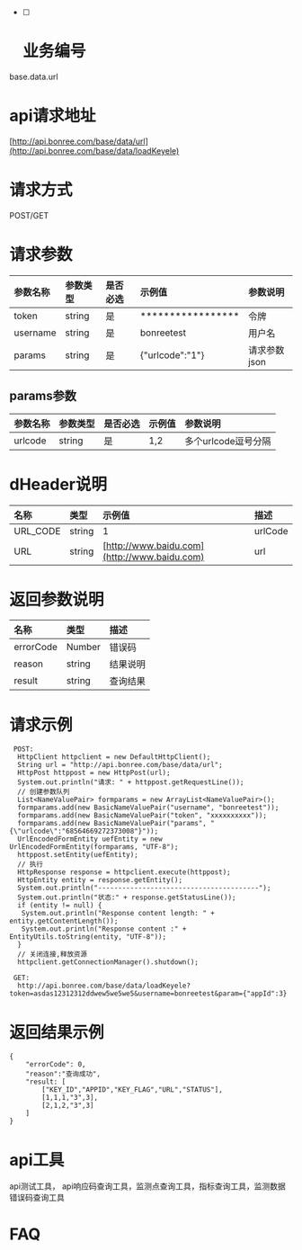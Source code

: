 * [ ] # **业务编号**

base.data.url

# **api请求地址**

[http://api.bonree.com/base/data/url](http://api.bonree.com/base/data/loadKeyele)

# **请求方式**

POST/GET

# **请求参数**

| 参数名称 | 参数类型 | 是否必选 | 示例值 | 参数说明 |
| :--- | :--- | :--- | :--- | :--- |
| token | string | 是 | \*\*\*\*\*\*\*\*\*\*\*\*\*\*\*\*\* | 令牌 |
| username | string | 是 | bonreetest | 用户名 |
| params | string | 是 | {"urlcode":"1"} | 请求参数json |

## **params参数**

| 参数名称 | 参数类型 | 是否必选 | 示例值 | 参数说明 |
| :--- | :--- | :--- | :--- | :--- |
| urlcode | string | 是 | 1,2 | 多个urlcode逗号分隔 |

# **dHeader说明**

| 名称 | 类型 | 示例值 | 描述 |
| :--- | :--- | :--- | :--- |
| URL\_CODE | string | 1 | urlCode |
| URL | string | [http://www.baidu.com](http://www.baidu.com) | url |

# **返回参数说明**

| 名称 | 类型 | 描述 |
| :--- | :--- | :--- |
| errorCode | Number | 错误码 |
| reason | string | 结果说明 |
| result | string | 查询结果 |

# **请求示例**

```
 POST:
  HttpClient httpclient = new DefaultHttpClient();
  String url = "http://api.bonree.com/base/data/url";
  HttpPost httppost = new HttpPost(url);
  System.out.println("请求: " + httppost.getRequestLine());
  // 创建参数队列
  List<NameValuePair> formparams = new ArrayList<NameValuePair>();
  formparams.add(new BasicNameValuePair("username", "bonreetest"));
  formparams.add(new BasicNameValuePair("token", "xxxxxxxxxx"));
  formparams.add(new BasicNameValuePair("params", "{\"urlcode\":"68564669272373008"}"));
  UrlEncodedFormEntity uefEntity = new UrlEncodedFormEntity(formparams, "UTF-8");
  httppost.setEntity(uefEntity);
  // 执行
  HttpResponse response = httpclient.execute(httppost);
  HttpEntity entity = response.getEntity();
  System.out.println("----------------------------------------");
  System.out.println("状态:" + response.getStatusLine());
  if (entity != null) {
   System.out.println("Response content length: " + entity.getContentLength());
   System.out.println("Response content :" + EntityUtils.toString(entity, "UTF-8"));
  }
  // 关闭连接,释放资源
  httpclient.getConnectionManager().shutdown();

 GET:
  http://api.bonree.com/base/data/loadKeyele?token=asdas12312312ddwew5we5we5&username=bonreetest&param={"appId":3}
```

# **返回结果示例**

```
{
    "errorCode": 0,
    "reason":"查询成功",
    "result: [
        ["KEY_ID","APPID","KEY_FLAG","URL","STATUS"],
        [1,1,1,"3",3],
        [2,1,2,"3",3]
    ]
}
```

# **api工具**

api测试工具， api响应码查询工具，监测点查询工具，指标查询工具，监测数据错误码查询工具

# **FAQ**



